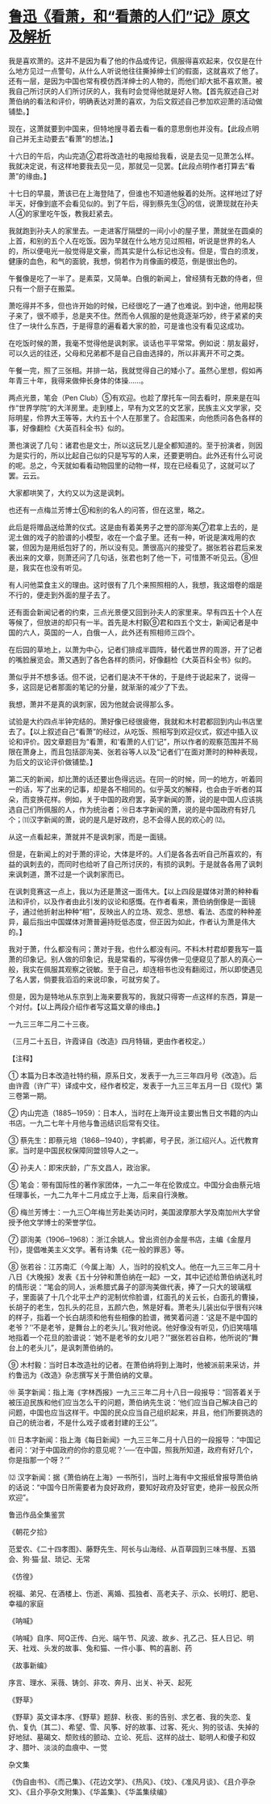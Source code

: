 # [鲁迅《看萧，和“看萧的人们”记》原文及解析](https://www.vrrw.net/wx/7941.html)

我是喜欢萧的。这并不是因为看了他的作品或传记，佩服得喜欢起来，仅仅是在什么地方见过一点警句，从什么人听说他往往撕掉绅士们的假面，这就喜欢了他了。还有一层，是因为中国也常有模仿西洋绅士的人物的，而他们却大抵不喜欢萧。被我自己所讨厌的人们所讨厌的人，我有时会觉得他就是好人物。【首先叙述自己对萧伯纳的看法和评价，明确表达对萧的喜欢，为后文叙述自己参加欢迎萧的活动做铺垫。】

现在，这萧就要到中国来，但特地搜寻着去看一看的意思倒也并没有。【此段点明自己并无主动要去“看萧”的想法。】

十六日的午后，内山完造②君将改造社的电报给我看，说是去见一见萧怎么样。我就决定说，有这样地要我去见一见，那就见一见罢。【此段点明作者打算去“看萧”的缘由。】



十七日的早晨，萧该已在上海登陆了，但谁也不知道他躲着的处所。这样地过了好半天，好像到底不会看见似的。到了午后，得到蔡先生③的信，说萧现就在孙夫人④的家里吃午饭，教我赶紧去。

我就跑到孙夫人的家里去。一走进客厅隔壁的一间小小的屋子里，萧就坐在圆桌的上首，和别的五个人在吃饭。因为早就在什么地方见过照相，听说是世界的名人的，所以便电光一般觉得是文豪，而其实是什么标记也没有。但是，雪白的须发，健康的血色，和气的面貌，我想，倘若作为肖像画的模范，倒是很出色的。

午餐像是吃了一半了。是素菜，又简单。白俄的新闻上，曾经猜有无数的侍者，但只有一个厨子在搬菜。

萧吃得并不多，但也许开始的时候，已经很吃了一通了也难说。到中途，他用起筷子来了，很不顺手，总是夹不住。然而令人佩服的是他竟逐渐巧妙，终于紧紧的夹住了一块什么东西，于是得意的遍看着大家的脸，可是谁也没有看见这成功。

在吃饭时候的萧，我毫不觉得他是讽刺家。谈话也平平常常。例如说：朋友最好，可以久远的往还，父母和兄弟都不是自己自由选择的，所以非离开不可之类。

午餐一完，照了三张相。并排一站，我就觉得自己的矮小了。虽然心里想，假如再年青三十年，我得来做伸长身体的体操……。

两点光景，笔会（Pen Club）⑤有欢迎。也趁了摩托车一同去看时，原来是在叫作“世界学院”的大洋房里。走到楼上，早有为文艺的文艺家，民族主义文学家，交际明星，伶界大王等等，大约五十个人在那里了。合起围来，向他质问各色各样的事，好像翻检《大英百科全书》似的。

萧也演说了几句：诸君也是文士，所以这玩艺儿是全都知道的。至于扮演者，则因为是实行的，所以比起自己似的只是写写的人来，还要更明白。此外还有什么可说的呢。总之，今天就如看看动物园里的动物一样，现在已经看见了，这就可以了罢。云云。

大家都哄笑了，大约又以为这是讽刺。

也还有一点梅兰芳博士⑥和别的名人的问答，但在这里，略之。

此后是将赠品送给萧的仪式。这是由有着美男子之誉的邵洵美⑦君拿上去的，是泥土做的戏子的脸谱的小模型，收在一个盒子里。还有一种，听说是演戏用的衣裳，但因为是用纸包好了的，所以没有见。萧很高兴的接受了。据张若谷君后来发表出来的文章，则萧还问了几句话，张君也刺了他一下，可惜萧不听见云。⑧但是，我实在也没有听见。

有人问他菜食主义的理由。这时很有了几个来照照相的人，我想，我这烟卷的烟是不行的，便走到外面的屋子去了。

还有面会新闻记者的约束，三点光景便又回到孙夫人的家里来。早有四五十个人在等候了，但放进的却只有一半。首先是木村毅⑨君和四五个文士，新闻记者是中国的六人，英国的一人，白俄一人，此外还有照相师三四个。

在后园的草地上，以萧为中心，记者们排成半圆阵，替代着世界的周游，开了记者的嘴脸展览会。萧又遇到了各色各样的质问，好像翻检《大英百科全书》似的。

萧似乎并不想多话。但不说，记者们是决不干休的，于是终于说起来了，说得一多，这回是记者那面的笔记的分量，就渐渐的减少了下去。

我想，萧并不是真的讽刺家，因为他就会说得那么多。

试验是大约四点半钟完结的。萧好像已经很疲倦，我就和木村君都回到内山书店里去了。【以上叙述自己“看萧”的经过，从吃饭、照相写到欢迎仪式，叙述中插入议论和评价。因文章题目为“看萧，和‘看萧的人们’记”，所以作者的观察范围并不局限在萧身上，而且包括邵洵美、张若谷等人以及“记者们”在面对萧时的种种表现，为后文的议论评价做铺垫。】

第二天的新闻，却比萧的话还要出色得远远。在同一的时候，同一的地方，听着同一的话，写了出来的记事，却是各不相同的。似乎英文的解释，也会由于听者的耳朵，而变换花样。例如，关于中国的政府罢，英字新闻的萧，说的是中国人应该挑选自己们所佩服的人，作为统治者；⑩日本字新闻的萧，说的是中国政府有好几个；⑾汉字新闻的萧，说的是凡是好政府，总不会得人民的欢心的 ⑿。

从这一点看起来，萧就并不是讽刺家，而是一面镜。

但是，在新闻上的对于萧的评论，大体是坏的。人们是各各去听自己所喜欢的，有益的讽刺去的，而同时也给听了自己所讨厌的，有损的讽刺。于是就各各用了讽刺来讽刺道，萧不过是一个讽刺家而已。

在讽刺竞赛这一点上，我以为还是萧这一面伟大。【以上四段是媒体对萧的种种看法和评价，以及作者由此引发的议论和感慨。在作者看来，萧伯纳倒像是一面镜子，通过他折射出种种“相”，反映出人的立场、观念、思想、看法、态度的种种差异，最后指出中国媒体对萧普遍持贬低态度，但正因为如此，作者认为萧是伟大的。】

我对于萧，什么都没有问；萧对于我，也什么都没有问。不料木村君却要我写一篇萧的印象记。别人做的印象记，我是常看的，写得仿佛一见便窥见了那人的真心一般，我实在佩服其观察之锐敏。至于自己，却连相书也没有翻阅过，所以即使遇见了名人罢，倘要我滔滔的来说印象，可就穷矣了。

但是，因为是特地从东京到上海来要我写的，我就只得寄一点这样的东西，算是一个对付。【以上两段介绍作者写这篇文章的缘由。】

一九三三年二月二十三夜。

（三月二十五日，许霞译自《改造》四月特辑，更由作者校定。）



【注释】

① 本篇为日本改造社特约稿，原系日文，发表于一九三三年四月号《改造》。后由许霞（许广平）译成中文，经作者校定，发表于一九三三年五月一日《现代》第三卷第一期。

② 内山完造（1885─1959）：日本人，当时在上海开设主要出售日文书籍的内山书店。一九二七年十月他与鲁迅结识后常有交往。

③ 蔡先生：即蔡元培（1868─1940），字鹤卿，号孑民，浙江绍兴人。近代教育家。当时是中国民权保障同盟领导人之一。

④ 孙夫人：即宋庆龄，广东文昌人，政治家。

⑤ 笔会：带有国际性的著作家团体，一九二一年在伦敦成立。中国分会由蔡元培任理事长，一九二九年十二月成立于上海，后来自行涣散。

⑥ 梅兰芳博士：一九三〇年梅兰芳赴美访问时，美国波摩那大学及南加州大学曾授予他文学博士的荣誉学位。

⑦ 邵洵美（1906─1968）：浙江余姚人。曾出资创办金屋书店，主编《金屋月刊》，提倡唯美主义文学。著有诗集《花一般的罪恶》等。

⑧ 张若谷：江苏南汇（今属上海）人，当时的投机文人。他在一九三三年二月十八日《大晚报》发表《五十分钟和萧伯纳在一起》一文，其中记述给萧伯纳送礼时的情形说：“笔会的同人，派希腊式鼻子的邵洵美做代表，捧了一只大的玻璃框子，里面装了十几个北平土产的泥制优伶脸谱，红面孔的关云长，白面孔的曹操，长胡子的老生，包扎头的花旦，五颜六色，煞是好看。萧老头儿装出似乎很有兴味的样子，指着一个长白胡须和他有些相像的脸谱，微笑着问道：‘这是不是中国的老爷？’‘不是老爷，是舞台上的老头儿。’我对他说。他好像没有听见，仍旧笑嘻嘻地指着一个花旦的脸谱说：‘她不是老爷的女儿吧？’”据张若谷自称，他所说的“舞台上的老头儿”，是讽刺萧伯纳的。

⑨ 木村毅：当时日本改造社的记者。在萧伯纳将到上海时，他被派前来采访，并约鲁迅为《改造》杂志撰写关于萧伯纳的文章。

⑩ 英字新闻：指上海《字林西报》一九三三年二月十八日一段报导：“回答着关于被压迫民族和他们应当怎么干的问题，萧伯纳先生说：‘他们应当自己解决自己的问题，中国也应当这样干。中国的民众应当自己组织起来，并且，他们所要挑选的自己的统治者，不是什么戏子或者封建的王公’”。

⑾ 日本字新闻：指上海《每日新闻》一九三三年二月十八日的一段报导：“中国记者问：‘对于中国政府的你的意见呢？’──‘在中国，照我所知道，政府有好几个，你是指那一个呀？’”

⑿ 汉字新闻：据《萧伯纳在上海》一书所引，当时上海有中文报纸曾报导萧伯纳的话说：“中国今日所需要者为良好政府，要知好政府及好官吏，绝非一般民众所欢迎”。

鲁迅作品全集鉴赏

《朝花夕拾》

范爱农、《二十四孝图》、藤野先生、阿长与山海经、从百草园到三味书屋、五猖会、狗·猫·鼠、琐记、无常

《仿徨》

祝福、弟兄、在酒楼上、伤逝、离婚、孤独者、高老夫子、示众、长明灯、肥皂、幸福的家庭

《呐喊》

《呐喊》自序、阿Q正传、白光、端午节、风波、故乡、孔乙己、狂人日记、明天、社戏、头发的故事、兔和猫、一件小事、鸭的喜剧、药

《故事新编》

序言、理水、采薇、铸剑、非攻、奔月、出关、补天、起死

《野草》

《野草》英文译本序、《野草》题辞、秋夜、影的告别、求乞者、我的失恋、复仇、复仇〔其二〕、希望、雪、风筝、好的故事、过客、死火、狗的驳诘、失掉的好地狱、墓碣文、颓败线的颤动、立论、死后、这样的战士、聪明人和傻子和奴才、腊叶、淡淡的血痕中、一觉

杂文集

《伪自由书》、《而己集》、《花边文学》、《热风》、《坟》、《准风月谈》、《且介亭杂文》、《且介亭杂文附集》、《华盖集》、《华盖集续编》

